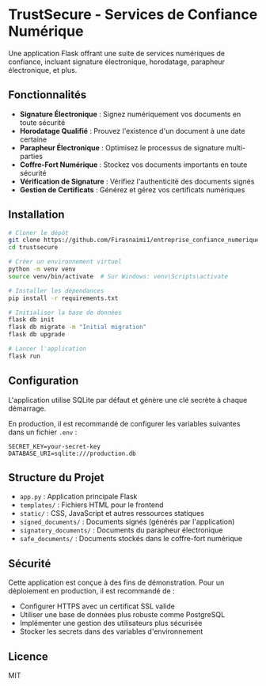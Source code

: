 # TrustSecure - Services de Confiance Numérique

Une application Flask offrant une suite de services numériques de confiance, incluant signature électronique, horodatage, parapheur électronique, et plus.

## Fonctionnalités

- **Signature Électronique** : Signez numériquement vos documents en toute sécurité
- **Horodatage Qualifié** : Prouvez l'existence d'un document à une date certaine
- **Parapheur Électronique** : Optimisez le processus de signature multi-parties
- **Coffre-Fort Numérique** : Stockez vos documents importants en toute sécurité
- **Vérification de Signature** : Vérifiez l'authenticité des documents signés
- **Gestion de Certificats** : Générez et gérez vos certificats numériques

## Installation

```bash
# Cloner le dépôt
git clone https://github.com/Firasnaimi1/entreprise_confiance_numerique.git
cd trustsecure

# Créer un environnement virtuel
python -m venv venv
source venv/bin/activate  # Sur Windows: venv\Scripts\activate

# Installer les dépendances
pip install -r requirements.txt

# Initialiser la base de données
flask db init
flask db migrate -m "Initial migration"
flask db upgrade

# Lancer l'application
flask run
```

## Configuration

L'application utilise SQLite par défaut et génère une clé secrète à chaque démarrage.

En production, il est recommandé de configurer les variables suivantes dans un fichier `.env` :

```
SECRET_KEY=your-secret-key
DATABASE_URI=sqlite:///production.db
```

## Structure du Projet

- `app.py` : Application principale Flask
- `templates/` : Fichiers HTML pour le frontend
- `static/` : CSS, JavaScript et autres ressources statiques
- `signed_documents/` : Documents signés (générés par l'application)
- `signatory_documents/` : Documents du parapheur électronique
- `safe_documents/` : Documents stockés dans le coffre-fort numérique

## Sécurité

Cette application est conçue à des fins de démonstration. Pour un déploiement en production, il est recommandé de :

- Configurer HTTPS avec un certificat SSL valide
- Utiliser une base de données plus robuste comme PostgreSQL
- Implémenter une gestion des utilisateurs plus sécurisée
- Stocker les secrets dans des variables d'environnement

## Licence

MIT 
